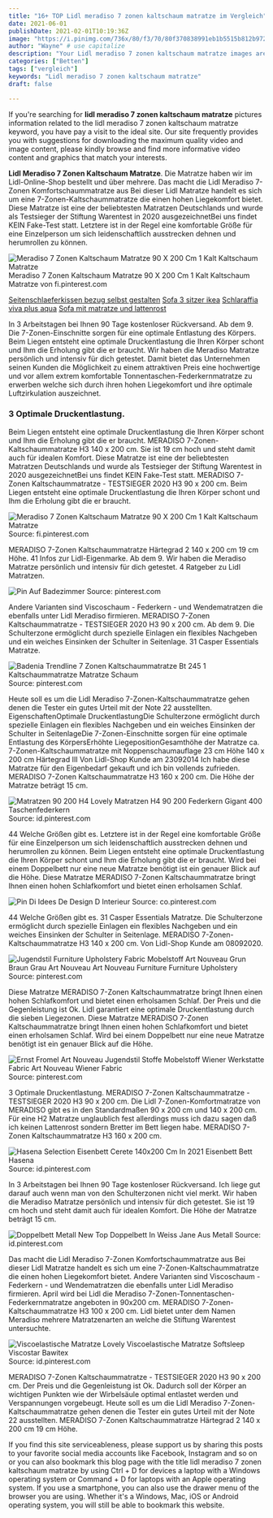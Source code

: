 ```yaml
---
title: "16+ TOP Lidl meradiso 7 zonen kaltschaum matratze im Vergleich"
date: 2021-06-01
publishDate: 2021-02-01T10:19:36Z
image: "https://i.pinimg.com/736x/80/f3/70/80f370838991eb1b5515b812b9724324.jpg"
author: "Wayne" # use capitalize
description: "Your Lidl meradiso 7 zonen kaltschaum matratze images are available in this site. Lidl meradiso 7 zonen kaltschaum matratze are a topic that is being searched for and liked by netizens today. You can Download the Lidl meradiso 7 zonen kaltschaum matratze files here. Get all royalty-free photos."
categories: ["Betten"]
tags: ["vergleich"]
keywords: "Lidl meradiso 7 zonen kaltschaum matratze"
draft: false

---
```


If you're searching for **lidl meradiso 7 zonen kaltschaum matratze** pictures information related to the lidl meradiso 7 zonen kaltschaum matratze keyword, you have pay a visit to the ideal  site. Our site frequently  provides you with  suggestions  for downloading  the maximum  quality video and image  content, please kindly browse and find more informative video content and graphics that match your interests.

**Lidl Meradiso 7 Zonen Kaltschaum Matratze**. Die Matratze haben wir im Lidl-Online-Shop bestellt und über mehrere. Das macht die Lidl Meradiso 7-Zonen Komfortschaummatratze aus Bei dieser Lidl Matratze handelt es sich um eine 7-Zonen-Kaltschaummatratze die einen hohen Liegekomfort bietet. Diese Matratze ist eine der beliebtesten Matratzen Deutschlands und wurde als Testsieger der Stiftung Warentest in 2020 ausgezeichnetBei uns findet KEIN Fake-Test statt. Letztere ist in der Regel eine komfortable Größe für eine Einzelperson um sich leidenschaftlich ausstrecken dehnen und herumrollen zu können.

![Meradiso 7 Zonen Kaltschaum Matratze 90 X 200 Cm 1 Kalt Kaltschaum Matratze](https://i.pinimg.com/originals/4c/dc/51/4cdc51cb1cd4e5488741b3907adc7dd2.jpg "Meradiso 7 Zonen Kaltschaum Matratze 90 X 200 Cm 1 Kalt Kaltschaum Matratze")
Meradiso 7 Zonen Kaltschaum Matratze 90 X 200 Cm 1 Kalt Kaltschaum Matratze von fi.pinterest.com

[Seitenschlaeferkissen bezug selbst gestalten](/seitenschlaeferkissen-bezug-selbst-gestalten/)
[Sofa 3 sitzer ikea](/sofa-3-sitzer-ikea/)
[Schlaraffia viva plus aqua](/schlaraffia-viva-plus-aqua/)
[Sofa mit matratze und lattenrost](/sofa-mit-matratze-und-lattenrost/)

In 3 Arbeitstagen bei Ihnen 90 Tage kostenloser Rückversand. Ab dem 9. Die 7-Zonen-Einschnitte sorgen für eine optimale Entlastung des Körpers. Beim Liegen entsteht eine optimale Druckentlastung die Ihren Körper schont und Ihm die Erholung gibt die er braucht. Wir haben die Meradiso Matratze persönlich und intensiv für dich getestet. Damit bietet das Unternehmen seinen Kunden die Möglichkeit zu einem attraktiven Preis eine hochwertige und vor allem extrem komfortable Tonnentaschen-Federkernmatratze zu erwerben welche sich durch ihren hohen Liegekomfort und ihre optimale Luftzirkulation auszeichnet.

### 3 Optimale Druckentlastung.

Beim Liegen entsteht eine optimale Druckentlastung die Ihren Körper schont und Ihm die Erholung gibt die er braucht. MERADISO 7-Zonen-Kaltschaummatratze H3 140 x 200 cm. Sie ist 19 cm hoch und steht damit auch für idealen Komfort. Diese Matratze ist eine der beliebtesten Matratzen Deutschlands und wurde als Testsieger der Stiftung Warentest in 2020 ausgezeichnetBei uns findet KEIN Fake-Test statt. MERADISO 7-Zonen Kaltschaummatratze - TESTSIEGER 2020 H3 90 x 200 cm. Beim Liegen entsteht eine optimale Druckentlastung die Ihren Körper schont und Ihm die Erholung gibt die er braucht.


![Meradiso 7 Zonen Kaltschaum Matratze 90 X 200 Cm 1 Kalt Kaltschaum Matratze](https://i.pinimg.com/originals/4c/dc/51/4cdc51cb1cd4e5488741b3907adc7dd2.jpg "Meradiso 7 Zonen Kaltschaum Matratze 90 X 200 Cm 1 Kalt Kaltschaum Matratze")
Source: fi.pinterest.com

MERADISO 7-Zonen Kaltschaummatratze Härtegrad 2 140 x 200 cm 19 cm Höhe. 41 Infos zur Lidl-Eigenmarke. Ab dem 9. Wir haben die Meradiso Matratze persönlich und intensiv für dich getestet. 4 Ratgeber zu Lidl Matratzen.

![Pin Auf Badezimmer](https://i.pinimg.com/originals/f6/79/ea/f679ea55f8052789364a1af58cd4a5d6.jpg "Pin Auf Badezimmer")
Source: pinterest.com

Andere Varianten sind Viscoschaum - Federkern - und Wendematratzen die ebenfalls unter Lidl Meradiso firmieren. MERADISO 7-Zonen Kaltschaummatratze - TESTSIEGER 2020 H3 90 x 200 cm. Ab dem 9. Die Schulterzone ermöglicht durch spezielle Einlagen ein flexibles Nachgeben und ein weiches Einsinken der Schulter in Seitenlage. 31 Casper Essentials Matratze.

![Badenia Trendline 7 Zonen Kaltschaummatratze Bt 245 1 Kaltschaummatratze Matratze Schaum](https://i.pinimg.com/originals/a1/eb/8b/a1eb8bc20b9474cea24f7bc1753db937.jpg "Badenia Trendline 7 Zonen Kaltschaummatratze Bt 245 1 Kaltschaummatratze Matratze Schaum")
Source: pinterest.com

Heute soll es um die Lidl Meradiso 7-Zonen-Kaltschaummatratze gehen denen die Tester ein gutes Urteil mit der Note 22 ausstellten. EigenschaftenOptimale DruckentlastungDie Schulterzone ermöglicht durch spezielle Einlagen ein flexibles Nachgeben und ein weiches Einsinken der Schulter in SeitenlageDie 7-Zonen-Einschnitte sorgen für eine optimale Entlastung des KörpersErhöhte LiegepositionGesamthöhe der Matratze ca. 7-Zonen-Kaltschaummatratze mit Noppenschaumauflage 23 cm Höhe 140 x 200 cm Härtegrad III Von Lidl-Shop Kunde am 23092014 Ich habe diese Matratze für den Eigenbedarf gekauft und ich bin vollends zufrieden. MERADISO 7-Zonen Kaltschaummatratze H3 160 x 200 cm. Die Höhe der Matratze beträgt 15 cm.

![Matratzen 90 200 H4 Lovely Matratzen H4 90 200 Federkern Gigant 400 Taschenfederkern](https://i.pinimg.com/originals/97/fa/af/97faaf3a4f01da15e636d9b92b661fef.jpg "Matratzen 90 200 H4 Lovely Matratzen H4 90 200 Federkern Gigant 400 Taschenfederkern")
Source: id.pinterest.com

44 Welche Größen gibt es. Letztere ist in der Regel eine komfortable Größe für eine Einzelperson um sich leidenschaftlich ausstrecken dehnen und herumrollen zu können. Beim Liegen entsteht eine optimale Druckentlastung die Ihren Körper schont und Ihm die Erholung gibt die er braucht. Wird bei einem Doppelbett nur eine neue Matratze benötigt ist ein genauer Blick auf die Höhe. Diese Matratze MERADISO 7-Zonen Kaltschaummatratze bringt Ihnen einen hohen Schlafkomfort und bietet einen erholsamen Schlaf.

![Pin Di Idees De Design D Interieur](https://i.pinimg.com/736x/70/8b/7f/708b7fa8e6dae3a7b4272d885047057a.jpg "Pin Di Idees De Design D Interieur")
Source: co.pinterest.com

44 Welche Größen gibt es. 31 Casper Essentials Matratze. Die Schulterzone ermöglicht durch spezielle Einlagen ein flexibles Nachgeben und ein weiches Einsinken der Schulter in Seitenlage. MERADISO 7-Zonen-Kaltschaummatratze H3 140 x 200 cm. Von Lidl-Shop Kunde am 08092020.

![Jugendstil Furniture Upholstery Fabric Mobelstoff Art Nouveau Grun Braun Grau Art Nouveau Art Nouveau Furniture Furniture Upholstery](https://i.pinimg.com/originals/92/5a/ed/925aed23d140a13a80b29bce77b09bf0.jpg "Jugendstil Furniture Upholstery Fabric Mobelstoff Art Nouveau Grun Braun Grau Art Nouveau Art Nouveau Furniture Furniture Upholstery")
Source: pinterest.com

Diese Matratze MERADISO 7-Zonen Kaltschaummatratze bringt Ihnen einen hohen Schlafkomfort und bietet einen erholsamen Schlaf. Der Preis und die Gegenleistung ist Ok. Lidl garantiert eine optimale Druckentlastung durch die sieben Liegezonen. Diese Matratze MERADISO 7-Zonen Kaltschaummatratze bringt Ihnen einen hohen Schlafkomfort und bietet einen erholsamen Schlaf. Wird bei einem Doppelbett nur eine neue Matratze benötigt ist ein genauer Blick auf die Höhe.

![Ernst Fromel Art Nouveau Jugendstil Stoffe Mobelstoff Wiener Werkstatte Fabric Art Nouveau Wiener Fabric](https://i.pinimg.com/600x315/a8/e6/c9/a8e6c92425b4e609e4e98fc2c999d2ee.jpg "Ernst Fromel Art Nouveau Jugendstil Stoffe Mobelstoff Wiener Werkstatte Fabric Art Nouveau Wiener Fabric")
Source: pinterest.com

3 Optimale Druckentlastung. MERADISO 7-Zonen Kaltschaummatratze - TESTSIEGER 2020 H3 90 x 200 cm. Die Lidl 7-Zonen-Komfortmatratze von MERADISO gibt es in den Standardmaßen 90 x 200 cm und 140 x 200 cm. Für eine H2 Matratze unglaublich fest allerdings muss ich dazu sagen daß ich keinen Lattenrost sondern Bretter im Bett liegen habe. MERADISO 7-Zonen Kaltschaummatratze H3 160 x 200 cm.

![Hasena Selection Eisenbett Cerete 140x200 Cm In 2021 Eisenbett Bett Hasena](https://i.pinimg.com/736x/a7/07/c7/a707c77a57b37e7a9038bfd85fa28a9e.jpg "Hasena Selection Eisenbett Cerete 140x200 Cm In 2021 Eisenbett Bett Hasena")
Source: id.pinterest.com

In 3 Arbeitstagen bei Ihnen 90 Tage kostenloser Rückversand. Ich liege gut darauf auch wenn man von den Schulterzonen nicht viel merkt. Wir haben die Meradiso Matratze persönlich und intensiv für dich getestet. Sie ist 19 cm hoch und steht damit auch für idealen Komfort. Die Höhe der Matratze beträgt 15 cm.

![Doppelbett Metall New Top Doppelbett In Weiss Jane Aus Metall](https://i.pinimg.com/originals/f5/8e/f3/f58ef3dc9c4ed07159d819364737ad94.jpg "Doppelbett Metall New Top Doppelbett In Weiss Jane Aus Metall")
Source: id.pinterest.com

Das macht die Lidl Meradiso 7-Zonen Komfortschaummatratze aus Bei dieser Lidl Matratze handelt es sich um eine 7-Zonen-Kaltschaummatratze die einen hohen Liegekomfort bietet. Andere Varianten sind Viscoschaum - Federkern - und Wendematratzen die ebenfalls unter Lidl Meradiso firmieren. April wird bei Lidl die Meradiso 7-Zonen-Tonnentaschen-Federkernmatratze angeboten in 90x200 cm. MERADISO 7-Zonen-Kaltschaummatratze H3 100 x 200 cm. Lidl bietet unter dem Namen Meradiso mehrere Matratzenarten an welche die Stiftung Warentest untersuchte.

![Viscoelastische Matratze Lovely Viscoelastische Matratze Softsleep Viscostar Bawitex](https://i.pinimg.com/736x/80/f3/70/80f370838991eb1b5515b812b9724324.jpg "Viscoelastische Matratze Lovely Viscoelastische Matratze Softsleep Viscostar Bawitex")
Source: id.pinterest.com

MERADISO 7-Zonen Kaltschaummatratze - TESTSIEGER 2020 H3 90 x 200 cm. Der Preis und die Gegenleistung ist Ok. Dadurch soll der Körper an wichtigen Punkten wie der Wirbelsäule optimal entlastet werden und Verspannungen vorgebeugt. Heute soll es um die Lidl Meradiso 7-Zonen-Kaltschaummatratze gehen denen die Tester ein gutes Urteil mit der Note 22 ausstellten. MERADISO 7-Zonen Kaltschaummatratze Härtegrad 2 140 x 200 cm 19 cm Höhe.

If you find this site serviceableness, please support us by sharing this posts to your favorite social media accounts like Facebook, Instagram and so on or you can also bookmark this blog page with the title lidl meradiso 7 zonen kaltschaum matratze by using Ctrl + D for devices a laptop with a Windows operating system or Command + D for laptops with an Apple operating system. If you use a smartphone, you can also use the drawer menu of the browser you are using. Whether it's a Windows, Mac, iOS or Android operating system, you will still be able to bookmark this website.
